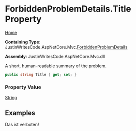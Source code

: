 # ForbiddenProblemDetails\.Title Property

[Home](../../../README.md)

**Containing Type**: JustinWritesCode\.AspNetCore\.Mvc\.[ForbiddenProblemDetails](../README.md)

**Assembly**: JustinWritesCode\.AspNetCore\.Mvc\.dll

  
A short, human\-readable summary of the problem\.

```csharp
public string Title { get; set; }
```

### Property Value

[String](https://docs.microsoft.com/en-us/dotnet/api/system.string)

## Examples

Das ist verboten\!